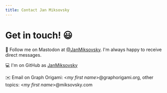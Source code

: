 ```yaml
---
title: Contact Jan Miksovsky
---
```


# Get in touch! 😃

🐘 Follow me on Mastodon at [@JanMiksovsky](https://fosstodon.org/@JanMiksovsky). I'm always happy to receive direct messages.

💻 I'm on GitHub as [JanMiksovsky](https://github.com/JanMiksovsky)

✉️ Email on Graph Origami: &lt;_my first name_>@graphorigami.org, other topics: &lt;_my first name_>@miksovsky.com
